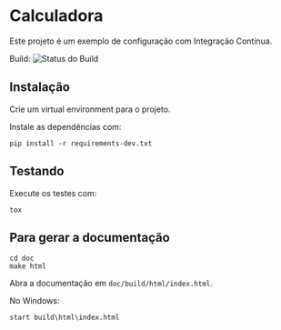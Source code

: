 Calculadora
===========

Este projeto é um exemplo de configuração com Integração Contínua.

Build: 
![Status do Build](https://travis-ci.org/lskbr/calculadora_ci.svg?branch=master)

Instalação
----------

Crie um virtual environment para o projeto.

Instale as dependências com:

```pip install -r requirements-dev.txt```

Testando
--------

Execute os testes com:

```tox```

Para gerar a documentação
-------------------------

```
cd doc
make html
```

Abra a documentação em `doc/build/html/index.html`.

No Windows: 

```
start build\html\index.html
```